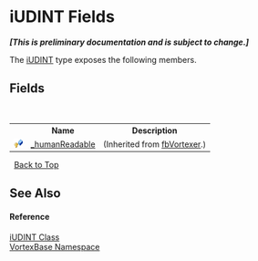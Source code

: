 # iUDINT Fields
 _**\[This is preliminary documentation and is subject to change.\]**_

The <a href="T_VortexBase_iUDINT.md">iUDINT</a> type exposes the following members.


## Fields
&nbsp;<table><tr><th></th><th>Name</th><th>Description</th></tr><tr><td>![Protected field](media/protfield.gif "Protected field")</td><td><a href="F_VortexBase_fbVortexer__humanReadable.md">_humanReadable</a></td><td> (Inherited from <a href="T_VortexBase_fbVortexer.md">fbVortexer</a>.)</td></tr></table>&nbsp;
<a href="#iudint-fields">Back to Top</a>

## See Also


#### Reference
<a href="T_VortexBase_iUDINT.md">iUDINT Class</a><br /><a href="N_VortexBase.md">VortexBase Namespace</a><br />